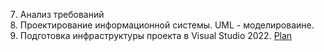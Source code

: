 7. Анализ требований
8. Проектирование информационной системы. UML - моделироваине.
9. Подготовка инфраструктуры проекта в Visual Studio 2022. 
<a href="Plan.md">Plan</a>